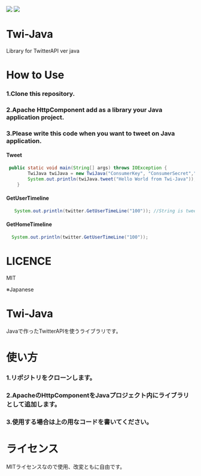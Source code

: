 [![](http://img.shields.io/badge/license-MIT-blue.svg?style=flat-square)](https://github.com/ItinoseSan/Twi-Java/blob/master/TwitterAPI/LICENCE)
[![](https://img.shields.io/travis/ItinoseSan/Twi-Java.svg?style=flat-square)](https://travis-ci.org/ItinoseSan/Twi-Java)

# Twi-Java
Library for TwitterAPI ver java
# How to Use
### 1.Clone this repository.
### 2.Apache HttpComponent add as a library your Java application project.
### 3.Please write this code when you want to tweet on Java application.
#### Tweet
```Java
 public static void main(String[] args) throws IOException {
        TwiJava twiJava = new TwiJava("ConsumerKey", "ConsumerSecret","AccessToken", "AccessTokenSecret");
        System.out.println(twiJava.tweet("Hello World from Twi-Java"));
    }
```  
#### GetUserTimeline
```Java
   System.out.println(twitter.GetUserTimeLine("100")); //String is tweet count 
```
#### GetHomeTimeline
```Java
  System.out.println(twitter.GetUserTimeLine("100")); 
```
# LICENCE
MIT

※Japanese

# Twi-Java
Javaで作ったTwitterAPIを使うライブラリです。
# 使い方
### 1.リポジトリをクローンします。
### 2.ApacheのHttpComponentをJavaプロジェクト内にライブラリとして追加します。
### 3.使用する場合は上の用なコードを書いてください。
# ライセンス
MITライセンスなので使用、改変ともに自由です。

    

